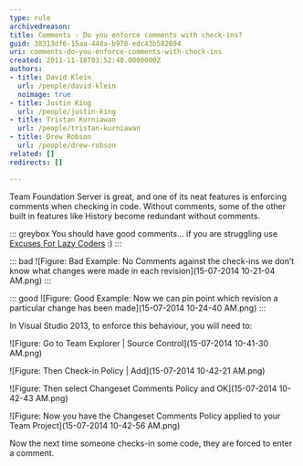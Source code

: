 ```yaml
---
type: rule
archivedreason: 
title: Comments - Do you enforce comments with check-ins?
guid: 38313df6-15aa-448a-b978-edc43b582694
uri: comments-do-you-enforce-comments-with-check-ins
created: 2011-11-18T03:52:40.0000000Z
authors:
- title: David Klein
  url: /people/david-klein
  noimage: true
- title: Justin King
  url: /people/justin-king
- title: Tristan Kurniawan
  url: /people/tristan-kurniawan
- title: Drew Robson
  url: /people/drew-robson
related: []
redirects: []

---
```


Team Foundation Server is great, and one of its neat features is enforcing comments when checking in code. Without comments, some of the other built in features like History become redundant without comments.  

<!--endintro-->

::: greybox
You should have good comments... if you are struggling use [Excuses For Lazy Coders](http://programmingexcuses.com/) :)
:::

::: bad
![Figure: Bad Example: No Comments against the check-ins we don’t know what changes were made in each revision](15-07-2014 10-21-04 AM.png) 
:::

::: good
![Figure: Good Example: Now we can pin point which revision a particular change has been made](15-07-2014 10-24-40 AM.png)
:::

In Visual Studio 2013, to enforce this behaviour, you will need to:

![Figure: Go to Team Explorer | Source Control](15-07-2014 10-41-30 AM.png)

![Figure: Then Check-in Policy | Add](15-07-2014 10-42-21 AM.png)

![Figure: Then select Changeset Comments Policy and OK](15-07-2014 10-42-43 AM.png)

![Figure: Now you have the Changeset Comments Policy applied to your Team Project](15-07-2014 10-42-56 AM.png)

Now the next time someone checks-in some code, they are forced to enter a comment.
